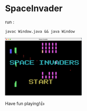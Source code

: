 # SpaceInvader

run :

```
javac Window.java && java Window

```

<img src="readmeimage.png" width=50%>

Have fun playing!👍
